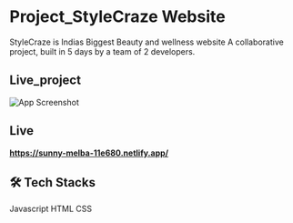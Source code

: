 
# Project_StyleCraze Website

StyleCraze is Indias Biggest Beauty and wellness website
A collaborative project, built in 5 days by a team of 2 developers.

## Live_project

![App Screenshot](https://i.ibb.co/vk21pfb/Screenshot-75.png)

## Live
**https://sunny-melba-11e680.netlify.app/**

## 🛠 Tech Stacks
Javascript
 HTML
 CSS

